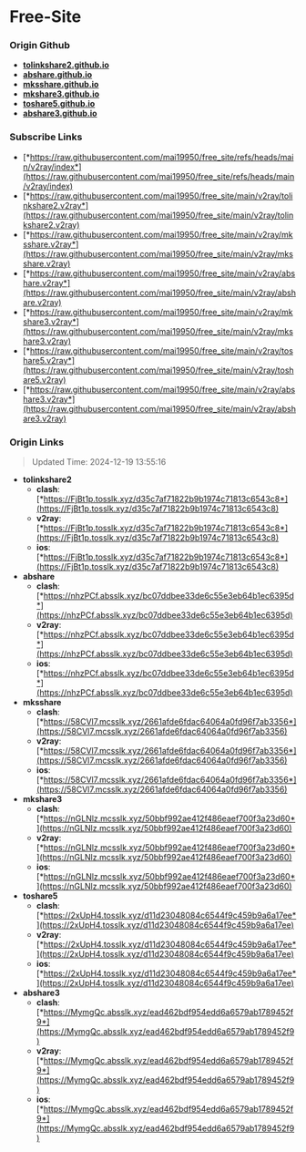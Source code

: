 # Free-Site

### Origin Github

- [**tolinkshare2.github.io**](https://github.com/tolinkshare2/tolinkshare2.github.io)
- [**abshare.github.io**](https://github.com/abshare/abshare.github.io)
- [**mksshare.github.io**](https://github.com/mksshare/mksshare.github.io)
- [**mkshare3.github.io**](https://github.com/mkshare3/mkshare3.github.io)
- [**toshare5.github.io**](https://github.com/toshare5/toshare5.github.io)
- [**abshare3.github.io**](https://github.com/abshare3/abshare3.github.io)

### Subscribe Links

- [*https://raw.githubusercontent.com/mai19950/free_site/refs/heads/main/v2ray/index*](https://raw.githubusercontent.com/mai19950/free_site/refs/heads/main/v2ray/index)
- [*https://raw.githubusercontent.com/mai19950/free_site/main/v2ray/tolinkshare2.v2ray*](https://raw.githubusercontent.com/mai19950/free_site/main/v2ray/tolinkshare2.v2ray)
- [*https://raw.githubusercontent.com/mai19950/free_site/main/v2ray/mksshare.v2ray*](https://raw.githubusercontent.com/mai19950/free_site/main/v2ray/mksshare.v2ray)
- [*https://raw.githubusercontent.com/mai19950/free_site/main/v2ray/abshare.v2ray*](https://raw.githubusercontent.com/mai19950/free_site/main/v2ray/abshare.v2ray)
- [*https://raw.githubusercontent.com/mai19950/free_site/main/v2ray/mkshare3.v2ray*](https://raw.githubusercontent.com/mai19950/free_site/main/v2ray/mkshare3.v2ray)
- [*https://raw.githubusercontent.com/mai19950/free_site/main/v2ray/toshare5.v2ray*](https://raw.githubusercontent.com/mai19950/free_site/main/v2ray/toshare5.v2ray)
- [*https://raw.githubusercontent.com/mai19950/free_site/main/v2ray/abshare3.v2ray*](https://raw.githubusercontent.com/mai19950/free_site/main/v2ray/abshare3.v2ray)

### Origin Links

> Updated Time: 2024-12-19 13:55:16

- **tolinkshare2**
  - **clash**: [*https://FjBt1p.tosslk.xyz/d35c7af71822b9b1974c71813c6543c8*](https://FjBt1p.tosslk.xyz/d35c7af71822b9b1974c71813c6543c8)
  - **v2ray**: [*https://FjBt1p.tosslk.xyz/d35c7af71822b9b1974c71813c6543c8*](https://FjBt1p.tosslk.xyz/d35c7af71822b9b1974c71813c6543c8)
  - **ios**: [*https://FjBt1p.tosslk.xyz/d35c7af71822b9b1974c71813c6543c8*](https://FjBt1p.tosslk.xyz/d35c7af71822b9b1974c71813c6543c8)
- **abshare**
  - **clash**: [*https://nhzPCf.absslk.xyz/bc07ddbee33de6c55e3eb64b1ec6395d*](https://nhzPCf.absslk.xyz/bc07ddbee33de6c55e3eb64b1ec6395d)
  - **v2ray**: [*https://nhzPCf.absslk.xyz/bc07ddbee33de6c55e3eb64b1ec6395d*](https://nhzPCf.absslk.xyz/bc07ddbee33de6c55e3eb64b1ec6395d)
  - **ios**: [*https://nhzPCf.absslk.xyz/bc07ddbee33de6c55e3eb64b1ec6395d*](https://nhzPCf.absslk.xyz/bc07ddbee33de6c55e3eb64b1ec6395d)
- **mksshare**
  - **clash**: [*https://58CVl7.mcsslk.xyz/2661afde6fdac64064a0fd96f7ab3356*](https://58CVl7.mcsslk.xyz/2661afde6fdac64064a0fd96f7ab3356)
  - **v2ray**: [*https://58CVl7.mcsslk.xyz/2661afde6fdac64064a0fd96f7ab3356*](https://58CVl7.mcsslk.xyz/2661afde6fdac64064a0fd96f7ab3356)
  - **ios**: [*https://58CVl7.mcsslk.xyz/2661afde6fdac64064a0fd96f7ab3356*](https://58CVl7.mcsslk.xyz/2661afde6fdac64064a0fd96f7ab3356)
- **mkshare3**
  - **clash**: [*https://nGLNlz.mcsslk.xyz/50bbf992ae412f486eaef700f3a23d60*](https://nGLNlz.mcsslk.xyz/50bbf992ae412f486eaef700f3a23d60)
  - **v2ray**: [*https://nGLNlz.mcsslk.xyz/50bbf992ae412f486eaef700f3a23d60*](https://nGLNlz.mcsslk.xyz/50bbf992ae412f486eaef700f3a23d60)
  - **ios**: [*https://nGLNlz.mcsslk.xyz/50bbf992ae412f486eaef700f3a23d60*](https://nGLNlz.mcsslk.xyz/50bbf992ae412f486eaef700f3a23d60)
- **toshare5**
  - **clash**: [*https://2xUpH4.tosslk.xyz/d11d23048084c6544f9c459b9a6a17ee*](https://2xUpH4.tosslk.xyz/d11d23048084c6544f9c459b9a6a17ee)
  - **v2ray**: [*https://2xUpH4.tosslk.xyz/d11d23048084c6544f9c459b9a6a17ee*](https://2xUpH4.tosslk.xyz/d11d23048084c6544f9c459b9a6a17ee)
  - **ios**: [*https://2xUpH4.tosslk.xyz/d11d23048084c6544f9c459b9a6a17ee*](https://2xUpH4.tosslk.xyz/d11d23048084c6544f9c459b9a6a17ee)
- **abshare3**
  - **clash**: [*https://MymgQc.absslk.xyz/ead462bdf954edd6a6579ab1789452f9*](https://MymgQc.absslk.xyz/ead462bdf954edd6a6579ab1789452f9)
  - **v2ray**: [*https://MymgQc.absslk.xyz/ead462bdf954edd6a6579ab1789452f9*](https://MymgQc.absslk.xyz/ead462bdf954edd6a6579ab1789452f9)
  - **ios**: [*https://MymgQc.absslk.xyz/ead462bdf954edd6a6579ab1789452f9*](https://MymgQc.absslk.xyz/ead462bdf954edd6a6579ab1789452f9)
